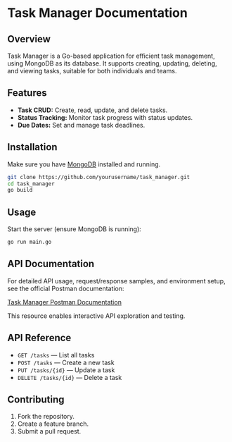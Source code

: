 # Task Manager Documentation

## Overview

Task Manager is a Go-based application for efficient task management, using MongoDB as its database. It supports creating, updating, deleting, and viewing tasks, suitable for both individuals and teams.

## Features

- **Task CRUD:** Create, read, update, and delete tasks.
- **Status Tracking:** Monitor task progress with status updates.
- **Due Dates:** Set and manage task deadlines.

## Installation

Make sure you have [MongoDB](https://www.mongodb.com/) installed and running.

```bash
git clone https://github.com/yourusername/task_manager.git
cd task_manager
go build
```

## Usage

Start the server (ensure MongoDB is running):

```bash
go run main.go
```

## API Documentation

For detailed API usage, request/response samples, and environment setup, see the official Postman documentation:

[Task Manager Postman Documentation](https://documenter.getpostman.com/view/37453586/2sB34ijej1)

This resource enables interactive API exploration and testing.

## API Reference

- `GET /tasks` — List all tasks
- `POST /tasks` — Create a new task
- `PUT /tasks/{id}` — Update a task
- `DELETE /tasks/{id}` — Delete a task

## Contributing

1. Fork the repository.
2. Create a feature branch.
3. Submit a pull request.
